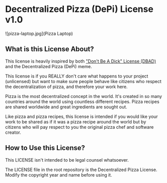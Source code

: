 # Decentralized Pizza (DePi) License v1.0
![pizza-laptop.jpg](Pizza Laptop)
## What is this License About?
This license is heavily inspired by both ["Don't Be A Dick" License (DBAD)](http://dbad-license.org/)
and the Decentralized Pizza (DePi) meme.

This license is if you REALLY don't care what happens to your project (unlicensed) but want to make sure
people behave like citizens who respect the decentralization of pizza, and therefore your work here.

Pizza is the most decentralized concept in the world. It's created in so many countries around the world using countless
different recipes. Pizza recipes are shared worldwide and great ingredients are sought out.

Like pizza and pizza recipes, this license is intended if you would like your work to be shared as if it was a pizza recipe around the world but by citizens who will pay respect to you the original pizza chef and software creator.


## How to Use this License?
This LICENSE isn't intended to be legal counsel whatsoever.

The LICENSE file in the root repository is the Decentralized Pizza License. Modify the copyright year and name before 
using it.
